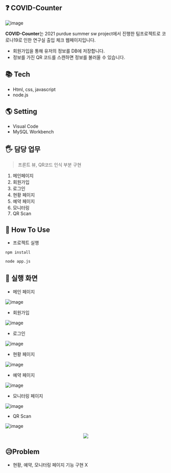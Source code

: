 ## ❓ COVID-Counter
![image](https://user-images.githubusercontent.com/72336796/220400575-5b783b41-2c02-42b5-beaa-474609aec72d.png)

**COVID-Counter**는 2021 purdue summer sw project에서 진행한 팀프로젝트로
코로나19로 인한 연구실 출입 체크 웹페이지입니다.
- 회원가입을 통해 유저의 정보를 DB에 저장합니다.
- 정보를 가진 QR 코드를 스캔하면 정보를 불러올 수 있습니다.

## 📚 Tech
- Html, css, javascript
- node.js

## 🌎 Setting
- Visual Code
- MySQL Workbench

## 🖐 담당 업무
> 프론트 뷰, QR코드 인식 부분 구현
1. 메인페이지
2. 회원가입
3. 로그인
4. 현황 페이지
5. 예약 페이지
6. 모니터링
7. QR Scan

## 🤔 How To Use

- 프로젝트 실행

```
npm install
```

```
node app.js
```



## 👀 실행 화면
- 메인 페이지

![image](https://user-images.githubusercontent.com/72336796/220400575-5b783b41-2c02-42b5-beaa-474609aec72d.png)

- 회원가입

![image](https://user-images.githubusercontent.com/72336796/220400589-702f500d-9aac-4ee1-8efc-e0badb0615f7.png)

- 로그인

![image](https://user-images.githubusercontent.com/72336796/220400596-b070776e-6069-4cce-8e93-1803ff23f7e4.png)

- 현황 페이지

![image](https://user-images.githubusercontent.com/72336796/220410933-1a88923b-aad2-49c2-b112-270b778d29ac.png)

- 예약 페이지

![image](https://user-images.githubusercontent.com/72336796/220411781-991d25e4-e5e9-45a2-b18d-6d81ebfc3187.png)

- 모니터링 페이지

![image](https://user-images.githubusercontent.com/72336796/220400606-77d112d4-6837-48b3-b519-606459da3c18.png)

- QR Scan

![image](https://user-images.githubusercontent.com/72336796/220400621-4341a2e5-ebd6-4689-a31d-b326524fb6f9.png)

<div align="center">
<img src="https://user-images.githubusercontent.com/72336796/220407008-d298ced6-2859-40d1-8683-ebae9c13a61e.png"></img>
</div>


## 😥Problem
- 현황, 예약, 모니터링 페이지 기능 구현 X



